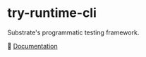 # try-runtime-cli

Substrate's programmatic testing framework.

📖 [Documentation](https://paritytech.github.io/try-runtime-cli/try_runtime_cli)
